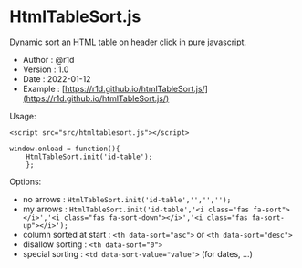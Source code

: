 # HtmlTableSort.js
Dynamic sort an HTML table on header click in pure javascript.

- Author  : @r1d
- Version : 1.0 
- Date    : 2022-01-12
- Example : [https://r1d.github.io/htmlTableSort.js/](https://r1d.github.io/htmlTableSort.js/)

Usage: 

```
<script src="src/htmltablesort.js"></script>

window.onload = function(){
    HtmlTableSort.init('id-table');
    };
```

Options:

- no arrows : `HtmlTableSort.init('id-table','','','');`
- my arrows : `HtmlTableSort.init('id-table','<i class="fas fa-sort"></i>','<i class="fas fa-sort-down"></i>','<i class="fas fa-sort-up"></i>');`
- column sorted at start : `<th data-sort="asc">` or `<th data-sort="desc">`
- disallow sorting : `<th data-sort="0">`
- special sorting : `<td data-sort-value="value">` (for dates, ...)
